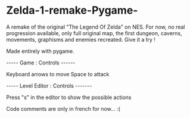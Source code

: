 # Zelda-1-remake-Pygame-

A remake of the original "The Legend Of Zelda" on NES. For now, no real progression available, only full original map, the first dungeon, caverns, movements, graphisms and enemies recreated. Give it a try !

Made entirely with pygame. 


----- Game : Controls ------

Keyboard arrows to move
Space to attack


----- Level Editor : Controls -------

Press "s" in the editor to show the possible actions


Code comments are only in french for now... :(


